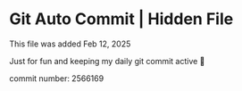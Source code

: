 # Git Auto Commit | Hidden File

This file was added Feb 12, 2025

Just for fun and keeping my daily git commit active 🤪

commit number: 2566169
